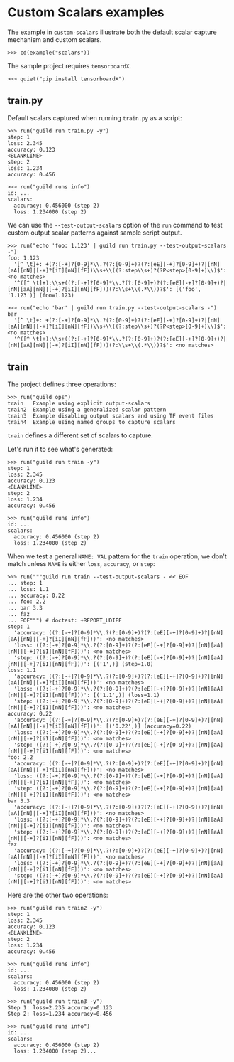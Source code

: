 # Custom Scalars examples

The example in `custom-scalars` illustrate both the default scalar
capture mechanism and custom scalars.

    >>> cd(example("scalars"))

The sample project requires `tensorboardX`.

    >>> quiet("pip install tensorboardX")

## train.py

Default scalars captured when running `train.py` as a script:

    >>> run("guild run train.py -y")
    step: 1
    loss: 2.345
    accuracy: 0.123
    <BLANKLINE>
    step: 2
    loss: 1.234
    accuracy: 0.456

    >>> run("guild runs info")
    id: ...
    scalars:
      accuracy: 0.456000 (step 2)
      loss: 1.234000 (step 2)

We can use the `--test-output-scalars` option of the `run` command to
test custom output scalar patterns against sample script output.

    >>> run("echo 'foo: 1.123' | guild run train.py --test-output-scalars -")
    foo: 1.123
      '[^ \t]+: +(?:[-+]?[0-9]*\\.?(?:[0-9]+)?(?:[eE][-+]?[0-9]+)?|[nN][aA][nN]|[-+]?[iI][nN][fF])\\s+\\((?:step\\s+)?(?P<step>[0-9]+)\\)$': <no matches>
      '^([^ \t]+):\\s+((?:[-+]?[0-9]*\\.?(?:[0-9]+)?(?:[eE][-+]?[0-9]+)?|[nN][aA][nN]|[-+]?[iI][nN][fF]))(?:\\s+\\(.*\\))?$': [('foo', '1.123')] (foo=1.123)

    >>> run("echo 'bar' | guild run train.py --test-output-scalars -")
    bar
      '[^ \t]+: +(?:[-+]?[0-9]*\\.?(?:[0-9]+)?(?:[eE][-+]?[0-9]+)?|[nN][aA][nN]|[-+]?[iI][nN][fF])\\s+\\((?:step\\s+)?(?P<step>[0-9]+)\\)$': <no matches>
      '^([^ \t]+):\\s+((?:[-+]?[0-9]*\\.?(?:[0-9]+)?(?:[eE][-+]?[0-9]+)?|[nN][aA][nN]|[-+]?[iI][nN][fF]))(?:\\s+\\(.*\\))?$': <no matches>

## train

The project defines three operations:

    >>> run("guild ops")
    train   Example using explicit output-scalars
    train2  Example using a generalized scalar pattern
    train3  Example disabling output scalars and using TF event files
    train4  Example using named groups to capture scalars

`train` defines a different set of scalars to capture.

Let's run it to see what's generated:

    >>> run("guild run train -y")
    step: 1
    loss: 2.345
    accuracy: 0.123
    <BLANKLINE>
    step: 2
    loss: 1.234
    accuracy: 0.456

    >>> run("guild runs info")
    id: ...
    scalars:
      accuracy: 0.456000 (step 2)
      loss: 1.234000 (step 2)

When we test a general `NAME: VAL` pattern for the `train` operation,
we don't match unless `NAME` is either `loss`, `accuracy`, or `step`:

    >>> run("""guild run train --test-output-scalars - << EOF
    ... step: 1
    ... loss: 1.1
    ... accuracy: 0.22
    ... foo: 2.2
    ... bar 3.3
    ... faz
    ... EOF""") # doctest: +REPORT_UDIFF
    step: 1
      'accuracy: ((?:[-+]?[0-9]*\\.?(?:[0-9]+)?(?:[eE][-+]?[0-9]+)?|[nN][aA][nN]|[-+]?[iI][nN][fF]))': <no matches>
      'loss: ((?:[-+]?[0-9]*\\.?(?:[0-9]+)?(?:[eE][-+]?[0-9]+)?|[nN][aA][nN]|[-+]?[iI][nN][fF]))': <no matches>
      'step: ((?:[-+]?[0-9]*\\.?(?:[0-9]+)?(?:[eE][-+]?[0-9]+)?|[nN][aA][nN]|[-+]?[iI][nN][fF]))': [('1',)] (step=1.0)
    loss: 1.1
      'accuracy: ((?:[-+]?[0-9]*\\.?(?:[0-9]+)?(?:[eE][-+]?[0-9]+)?|[nN][aA][nN]|[-+]?[iI][nN][fF]))': <no matches>
      'loss: ((?:[-+]?[0-9]*\\.?(?:[0-9]+)?(?:[eE][-+]?[0-9]+)?|[nN][aA][nN]|[-+]?[iI][nN][fF]))': [('1.1',)] (loss=1.1)
      'step: ((?:[-+]?[0-9]*\\.?(?:[0-9]+)?(?:[eE][-+]?[0-9]+)?|[nN][aA][nN]|[-+]?[iI][nN][fF]))': <no matches>
    accuracy: 0.22
      'accuracy: ((?:[-+]?[0-9]*\\.?(?:[0-9]+)?(?:[eE][-+]?[0-9]+)?|[nN][aA][nN]|[-+]?[iI][nN][fF]))': [('0.22',)] (accuracy=0.22)
      'loss: ((?:[-+]?[0-9]*\\.?(?:[0-9]+)?(?:[eE][-+]?[0-9]+)?|[nN][aA][nN]|[-+]?[iI][nN][fF]))': <no matches>
      'step: ((?:[-+]?[0-9]*\\.?(?:[0-9]+)?(?:[eE][-+]?[0-9]+)?|[nN][aA][nN]|[-+]?[iI][nN][fF]))': <no matches>
    foo: 2.2
      'accuracy: ((?:[-+]?[0-9]*\\.?(?:[0-9]+)?(?:[eE][-+]?[0-9]+)?|[nN][aA][nN]|[-+]?[iI][nN][fF]))': <no matches>
      'loss: ((?:[-+]?[0-9]*\\.?(?:[0-9]+)?(?:[eE][-+]?[0-9]+)?|[nN][aA][nN]|[-+]?[iI][nN][fF]))': <no matches>
      'step: ((?:[-+]?[0-9]*\\.?(?:[0-9]+)?(?:[eE][-+]?[0-9]+)?|[nN][aA][nN]|[-+]?[iI][nN][fF]))': <no matches>
    bar 3.3
      'accuracy: ((?:[-+]?[0-9]*\\.?(?:[0-9]+)?(?:[eE][-+]?[0-9]+)?|[nN][aA][nN]|[-+]?[iI][nN][fF]))': <no matches>
      'loss: ((?:[-+]?[0-9]*\\.?(?:[0-9]+)?(?:[eE][-+]?[0-9]+)?|[nN][aA][nN]|[-+]?[iI][nN][fF]))': <no matches>
      'step: ((?:[-+]?[0-9]*\\.?(?:[0-9]+)?(?:[eE][-+]?[0-9]+)?|[nN][aA][nN]|[-+]?[iI][nN][fF]))': <no matches>
    faz
      'accuracy: ((?:[-+]?[0-9]*\\.?(?:[0-9]+)?(?:[eE][-+]?[0-9]+)?|[nN][aA][nN]|[-+]?[iI][nN][fF]))': <no matches>
      'loss: ((?:[-+]?[0-9]*\\.?(?:[0-9]+)?(?:[eE][-+]?[0-9]+)?|[nN][aA][nN]|[-+]?[iI][nN][fF]))': <no matches>
      'step: ((?:[-+]?[0-9]*\\.?(?:[0-9]+)?(?:[eE][-+]?[0-9]+)?|[nN][aA][nN]|[-+]?[iI][nN][fF]))': <no matches>

Here are the other two operations:

    >>> run("guild run train2 -y")
    step: 1
    loss: 2.345
    accuracy: 0.123
    <BLANKLINE>
    step: 2
    loss: 1.234
    accuracy: 0.456

    >>> run("guild runs info")
    id: ...
    scalars:
      accuracy: 0.456000 (step 2)
      loss: 1.234000 (step 2)

    >>> run("guild run train3 -y")
    Step 1: loss=2.235 accuracy=0.123
    Step 2: loss=1.234 accuracy=0.456

    >>> run("guild runs info")
    id: ...
    scalars:
      accuracy: 0.456000 (step 2)
      loss: 1.234000 (step 2)...
